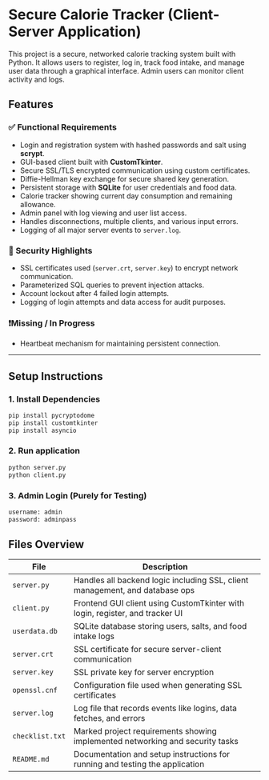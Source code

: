 # Secure Calorie Tracker (Client-Server Application)

This project is a secure, networked calorie tracking system built with Python. It allows users to register, log in, track food intake, and manage user data through a graphical interface. Admin users can monitor client activity and logs.

## Features

### ✅ Functional Requirements
- Login and registration system with hashed passwords and salt using **scrypt**.
- GUI-based client built with **CustomTkinter**.
- Secure SSL/TLS encrypted communication using custom certificates.
- Diffie-Hellman key exchange for secure shared key generation.
- Persistent storage with **SQLite** for user credentials and food data.
- Calorie tracker showing current day consumption and remaining allowance.
- Admin panel with log viewing and user list access.
- Handles disconnections, multiple clients, and various input errors.
- Logging of all major server events to `server.log`.

### 🔐 Security Highlights
- SSL certificates used (`server.crt`, `server.key`) to encrypt network communication.
- Parameterized SQL queries to prevent injection attacks.
- Account lockout after 4 failed login attempts.
- Logging of login attempts and data access for audit purposes.

### ❗Missing / In Progress
- Heartbeat mechanism for maintaining persistent connection.

---

## Setup Instructions

### 1. Install Dependencies

```bash
pip install pycryptodome
pip install customtkinter
pip install asyncio
```
### 2. Run application

```bash
python server.py
python client.py
```
### 3. Admin Login (Purely for Testing)
```bash
username: admin
password: adminpass
```
## Files Overview

| File             | Description                                                                 |
|------------------|-----------------------------------------------------------------------------|
| `server.py`      | Handles all backend logic including SSL, client management, and database ops |
| `client.py`      | Frontend GUI client using CustomTkinter with login, register, and tracker UI |
| `userdata.db`    | SQLite database storing users, salts, and food intake logs                   |
| `server.crt`     | SSL certificate for secure server-client communication                       |
| `server.key`     | SSL private key for server encryption                                        |
| `openssl.cnf`    | Configuration file used when generating SSL certificates                     |
| `server.log`     | Log file that records events like logins, data fetches, and errors           |
| `checklist.txt`  | Marked project requirements showing implemented networking and security tasks |
| `README.md`      | Documentation and setup instructions for running and testing the application |
